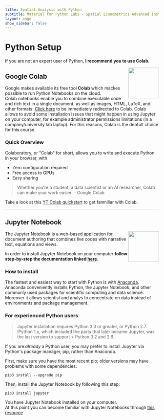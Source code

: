 ```yaml
---
title: Spatial Analysis with Python
subtitle: Material for Python Labs - Spatial Econometrics Advanced Institute 2021
layout: page
show_sidebar: false
---
```



# Python Setup


If you are not an expert user of Python, **I recommend you to use Colab**.


<img src="https://3.bp.blogspot.com/-apoBeWFycKQ/XhKB8fEprwI/AAAAAAAACM4/Sl76yzNSNYwlShIBrheDAum8L9qRtWNdgCLcBGAsYHQ/w1200-h630-p-k-no-nu/colab.png" align="right" width="100px" />

## Google Colab  




Google makes available its free tool **Colab** which mackes possible to run Python Notebooks on the cloud.  
Colab notebooks enable you to combine executable code and rich text in a single document, as well as images, HTML, LaTeX, and other formats. [Click here](https://colab.research.google.com) to be immediately redirected to Colab. Colab allows to avoid some installation issues that might happen in using Jupyter on your computer, for example administrator permissions limitations (in a company/university lab laptop). 
For this reasons, Colab is the deafult choice for this course.

### Quick Overview
Colaboratory, or "Colab" for short, allows you to write and execute Python in your browser, with

- Zero configuration required
- Free access to GPUs
- Easy sharing

>Whether you're a student, a data scientist or an AI researcher, Colab can make your work easier. - Google Colab

 Take a look at this [YT Colab quickstart](https://www.youtube.com/watch?v=inN8seMm7UI) to get famniliar with Colab.


---


## Jupyter Notebook 
<img src="https://upload.wikimedia.org/wikipedia/commons/thumb/3/38/Jupyter_logo.svg/883px-Jupyter_logo.svg.png" align="right" width="100px" />

The Jupyter Notebook is a web-based application for document authoring that combines live codes with narrative text, equations and views.

In order to install Jupyter Notebook  on your computer **follow step-by-step the documentation linked [here](https://jupyter.readthedocs.io/en/latest/install/notebook-classic.html)**.

### How to install

The fastest and easiest way to start with Python is with [Anaconda](https://www.anaconda.com/). Anaconda conveniently installs Python, the Jupyter Notebook, and other commonly used packages for scientific computing and data science. Moreover it allows scientist and analys to concentrate on data instead of environments and package management.

### For experienced Python users

> Jupyter installation requires Python 3.3 or greater, or Python 2.7. IPython 1.x, which included the parts that later became Jupyter, was the last version to support > Python 3.2 and 2.6.

If you are *already* a Python user, you may prefer to install Jupyter via Python's package manager, pip, rather than Anaconda.

First, make sure you have the most recent pip; older versions may have problems with some dependencies:

```
pip3 install --upgrade pip
```

Then, install the Jupyter Notebook by following this step:

```
pip3 install jupyter
```

You have Jupyter Notebook installed on your computer.  
At this point you can become familiar with Jupyter Notebooks through [this resource](https://jupyter.readthedocs.io/en/latest/running.html#running)



